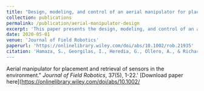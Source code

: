 ```yaml
---
title: "Design, modeling, and control of an aerial manipulator for placement and retrieval of sensors in the environment"
collection: publications
permalink: /publication/aerial-manipulator-design
excerpt: 'This paper presents the design, modeling, and control of an aerial manipulator for placement and retrieval of sensors in the environment.'
date: 2020-05-01
venue: 'Journal of Field Robotics'
paperurl: 'https://onlinelibrary.wiley.com/doi/abs/10.1002/rob.21935'
citation: 'Hamaza, S., Georgilas, I., Heredia, G., Ollero, A., & Richardson, T. (2020). "Design, modeling, and control of an 
---
```

Aerial manipulator for placement and retrieval of sensors in the environment." <i>Journal of Field Robotics</i>, 37(5), 1-22.'
[Download paper here](https://onlinelibrary.wiley.com/doi/abs/10.1002/